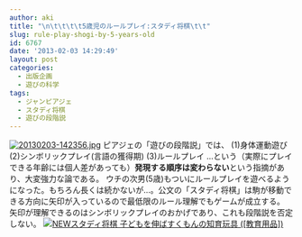 ```yaml
---
author: aki
title: "\n\t\t\t\t5歳児のルールプレイ:スタディ将棋\t\t"
slug: rule-play-shogi-by-5-years-old
id: 6767
date: '2013-02-03 14:29:49'
layout: post
categories:
  - 出版企画
  - 遊びの科学
tags:
  - ジャンピアジェ
  - スタディ将棋
  - 遊びの段階説
---
```


[![20130203-142356.jpg](http://aki.shirai.as/wp-content/uploads/2013/02/20130203-142356.jpg)](http://aki.shirai.as/wp-content/uploads/2013/02/20130203-142356.jpg) ピアジェの「遊びの段階説」では、 (1)身体運動遊び (2)シンボリックプレイ(言語の獲得期) (3)ルールプレイ …という（実際にプレイできる年齢には個人差があっても）**発現する順序は変わらない**という指摘があり、大変強力な論である。 ウチの次男(5歳)もついにルールプレイを遊べるようになった。もちろん長くは続かないが...。公文の「スタディ将棋」は駒が移動できる方向に矢印が入っているので最低限のルール理解でもゲームが成立する。 矢印が理解できるのはシンボリックプレイのおかげであり、これも段階説を否定しない。 [![NEWスタディ将棋 子どもを伸ばすくもんの知育玩具 ([教育用品])](http://aki.shirai.as//HLIC/3db60442468ac06e96a1e7e89d26d942.jpg)](http://www.amazon.co.jp/NEW%E3%82%B9%E3%82%BF%E3%83%87%E3%82%A3%E5%B0%86%E6%A3%8B-%E5%AD%90%E3%81%A9%E3%82%82%E3%82%92%E4%BC%B8%E3%81%B0%E3%81%99%E3%81%8F%E3%82%82%E3%82%93%E3%81%AE%E7%9F%A5%E8%82%B2%E7%8E%A9%E5%85%B7-%E6%95%99%E8%82%B2%E7%94%A8%E5%93%81-%E6%97%A5%E6%9C%AC%E5%B0%86%E6%A3%8B%E9%80%A3%E7%9B%9F/dp/4774316369%3FSubscriptionId%3DAKIAJ56UK3AZ2R4ZXWZQ%26tag%3Damazonas-22%26linkCode%3Dxm2%26camp%3D2025%26creative%3D165953%26creativeASIN%3D4774316369 "Amazon で商品の詳細を確認する")
